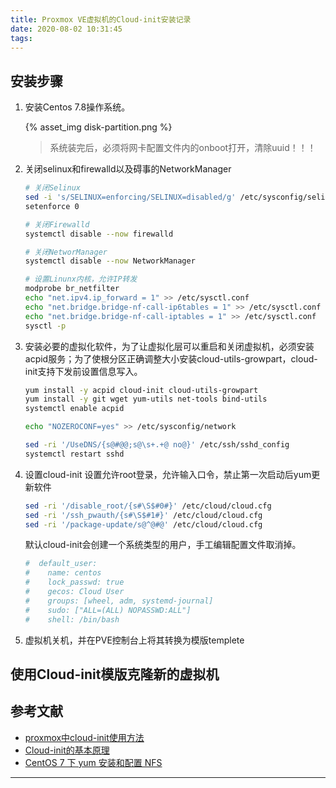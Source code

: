 ```yaml
---
title: Proxmox VE虚拟机的Cloud-init安装记录
date: 2020-08-02 10:31:45
tags:
---
```


## 安装步骤

1. 安装Centos 7.8操作系统。

   {% asset_img disk-partition.png %}

   > 系统装完后，必须将网卡配置文件内的onboot打开，清除uuid！！！

2. 关闭selinux和firewalld以及碍事的NetworkManager

    ``` sh
    # 关闭Selinux
    sed -i 's/SELINUX=enforcing/SELINUX=disabled/g' /etc/sysconfig/selinux
    setenforce 0

    # 关闭Firewalld
    systemctl disable --now firewalld

    # 关闭NetworManager
    systemctl disable --now NetworkManager

    # 设置Linunx内核，允许IP转发
    modprobe br_netfilter
    echo "net.ipv4.ip_forward = 1" >> /etc/sysctl.conf
    echo "net.bridge.bridge-nf-call-ip6tables = 1" >> /etc/sysctl.conf
    echo "net.bridge.bridge-nf-call-iptables = 1" >> /etc/sysctl.conf
    sysctl -p
    ```

3. 安装必要的虚拟化软件，为了让虚拟化层可以重启和关闭虚拟机，必须安装acpid服务；为了使根分区正确调整大小安装cloud-utils-growpart，cloud-init支持下发前设置信息写入。

    ``` sh
    yum install -y acpid cloud-init cloud-utils-growpart
    yum install -y git wget yum-utils net-tools bind-utils
    systemctl enable acpid

    echo "NOZEROCONF=yes" >> /etc/sysconfig/network

    sed -ri '/UseDNS/{s@#@@;s@\s+.+@ no@}' /etc/ssh/sshd_config
    systemctl restart sshd
    ```

4. 设置cloud-init
    设置允许root登录，允许输入口令，禁止第一次启动后yum更新软件

    ``` sh
    sed -ri '/disable_root/{s#\S$#0#}' /etc/cloud/cloud.cfg
    sed -ri '/ssh_pwauth/{s#\S$#1#}' /etc/cloud/cloud.cfg
    sed -ri '/package-update/s@^@#@' /etc/cloud/cloud.cfg
    ```

    默认cloud-init会创建一个系统类型的用户，手工编辑配置文件取消掉。

    ``` conf
    #  default_user:
    #    name: centos
    #    lock_passwd: true
    #    gecos: Cloud User
    #    groups: [wheel, adm, systemd-journal]
    #    sudo: ["ALL=(ALL) NOPASSWD:ALL"]
    #    shell: /bin/bash
    ```

5. 虚拟机关机，并在PVE控制台上将其转换为模版templete

## 使用Cloud-init模版克隆新的虚拟机

## 参考文献

- [proxmox中cloud-init使用方法](https://kinkinlu.com/2019/04/18/proxmox%E4%B8%ADcloud-init%E4%BD%BF%E7%94%A8%E6%96%B9%E6%B3%95/)
- [Cloud-init的基本原理](https://xixiliguo.github.io/post/cloud-init-1/)
- [CentOS 7 下 yum 安装和配置 NFS](https://qizhanming.com/blog/2018/08/08/how-to-install-nfs-on-centos-7)

---


